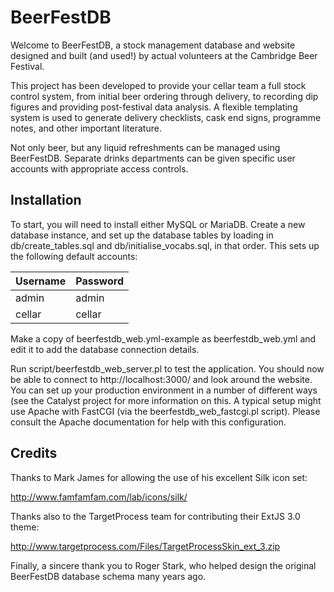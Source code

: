 BeerFestDB
==========

Welcome to BeerFestDB, a stock management database and website
designed and built (and used!) by actual volunteers at the Cambridge
Beer Festival.

This project has been developed to provide your cellar team a full
stock control system, from initial beer ordering through delivery, to
recording dip figures and providing post-festival data analysis. A
flexible templating system is used to generate delivery checklists,
cask end signs, programme notes, and other important literature.

Not only beer, but any liquid refreshments can be managed using
BeerFestDB. Separate drinks departments can be given specific user
accounts with appropriate access controls.


Installation
------------

To start, you will need to install either MySQL or MariaDB. Create a
new database instance, and set up the database tables by loading in
db/create_tables.sql and db/initialise_vocabs.sql, in that order. This
sets up the following default accounts:

| Username | Password |
| -------- | -------- |
| admin    | admin    |
| cellar   | cellar   |

Make a copy of beerfestdb_web.yml-example as beerfestdb_web.yml and
edit it to add the database connection details.

Run script/beerfestdb_web_server.pl to test the application. You
should now be able to connect to http://localhost:3000/ and look
around the website. You can set up your production environment in a
number of different ways (see the Catalyst project for more
information on this. A typical setup might use Apache with FastCGI
(via the beerfestdb_web_fastcgi.pl script). Please consult the Apache
documentation for help with this configuration.


Credits
-------

Thanks to Mark James for allowing the use of his excellent Silk icon
set:

  http://www.famfamfam.com/lab/icons/silk/

Thanks also to the TargetProcess team for contributing their ExtJS 3.0
theme:

  http://www.targetprocess.com/Files/TargetProcessSkin_ext_3.zip

Finally, a sincere thank you to Roger Stark, who helped design the
original BeerFestDB database schema many years ago.
